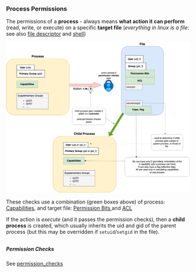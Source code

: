 
### Process Permissions

The permissions of a **process** - always means **what action it can perform** (read, write, or execute) on  a specific  **target file** (_everything in linux is a file_: see also [file descriptor](../architecture/architecture.md) and [shell](../startup/shell.md)) 

![image](img/permissions.png)

These checks use a combination (green boxes above) of process: [Capabilities](capabilities.md), and target file: [Permission Bits ](traditional/traditional.md) and [ACL](acl.md) 


        
If the action is _execute_ (and it passes the permission checks), then a **child process** is created, which usually inherits the uid and  gid of the parent process (but this may be overridden if  `setuid`/`setgid` in the file).

##
##### Permission Checks

 See [permission_checks](permission_checks.md) 







